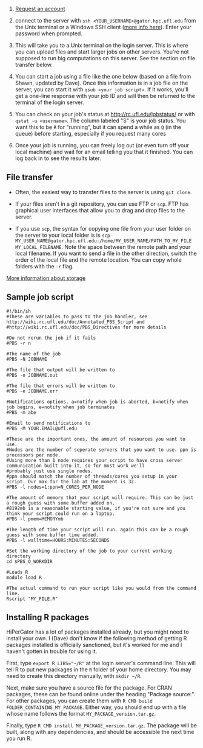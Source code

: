 1. [Request an account](http://www.rc.ufl.edu/help/account-request/)

2. connect to the server with `ssh <YOUR_USERNAME>@gator.hpc.ufl.edu` from the Unix terminal or a Windows SSH client ([more info here](http://wiki.hpc.ufl.edu/doc/Getting_Started)). Enter your password when prompted.

3. This will take you to a Unix terminal on the login server.  This is where you can upload files and start larger jobs on other servers. You're not supposed to run big computations on this server. See the section on file transfer below. 

4. You can start a job using a file like the one below (based on a file from Shawn, updated by Dave). Once this information is in a job file on the server, you can start it with `qsub <your job script>`. If it works, you'll get a one-line response with your job ID and will then be returned to the terminal of the login server.

5. You can check on your job's status at http://rc.ufl.edu/jobstatus/ or with `qstat -u <username>`. The column labeled "S" is your job status. You want this to be `R` for "running", but it can spend a while as `Q` (in the queue) before starting, especially if you request many cores

6. Once your job is running, you can freely log out (or even turn off your local machine) and wait for an email telling you that it finished.  You can log back in to see the results later.

## File transfer

* Often, the easiest way to transfer files to the server is using `git clone`.

* If your files aren't in a git repository, you can use FTP or `scp`.  FTP has graphical user interfaces that allow you to drag and drop files to the server.

* If you use `scp`, the syntax for copying one file from your user folder on the server to your local folder is is `scp MY_USER_NAME@gator.hpc.ufl.edu:/home/MY_USER_NAME/PATH_TO_MY_FILE MY_LOCAL_FILENAME`. Note the space between the remote path and your local filename. If you want to  send a file in the other direction, switch the order of the local file and the remote location.  You can copy whole folders with the `-r` flag.

[More information about storage](https://www.rc.ufl.edu/about/policies/storage/)


## Sample job script

```
#!/bin/sh
#These are variables to pass to the job handler, see http://wiki.rc.ufl.edu/doc/Annotated_PBS_Script and
#http://wiki.rc.ufl.edu/doc/PBS_Directives for more details

#Do not rerun the job if it fails
#PBS -r n

#The name of the job
#PBS -N JOBNAME

#The file that output will be written to
#PBS -o JOBNAME.out

#The file that errors will be written to
#PBS -e JOBNAME.err

#Notifications options. a=notify when job is aborted, b=notify when job begins, e=notify when job terminates
#PBS -m abe

#Email to send notifications to
#PBS -M YOUR.EMAIL@ufl.edu

#These are the important ones, the amount of resources you want to use.
#Nodes are the number of seperate servers that you want to use. ppn is processors per node.
#Using more than 1 node requires your script to have cross server communication built into it, so for most work we'll
#probably just use single nodes.
#ppn should match the number of threads/cores you setup in your script. Our max for the lab at the moment is 32.
#PBS -l nodes=1:ppn=N_CORES_PER_NODE

#The amount of memory that your script will require. This can be just a rough guess with some buffer added on.
#8192mb is a reasonable starting value, if you're not sure and you think your script could run on a laptop.
#PBS -l pmem=MEMORYmb

#The length of time your script will run. again this can be a rough guess with some buffer time added.
#PBS -l walltime=HOURS:MINUTES:SECONDS

#Set the working directory of the job to your current working directory
cd $PBS_O_WORKDIR

#Loads R
module load R

#The actual command to run your script like you would from the command line.
Rscript "MY_FILE.R"
```

## Installing R packages

HiPerGator has a lot of packages installed already, but you might need to install your own.  I (Dave) don't know if the following method of getting R packages installed is officially sanctioned, but it's worked for me and I haven't gotten in trouble for using it.

First, type `export R_LIBS="~/R"` at the login server's command line.  This will tell R to put new packages in the `R` folder of your home directory. You may need to create this directory manually, with `mkdir ~/R`.

Next, make sure you have a source file for the package.  For CRAN packages, these can be found online under the heading "Package source:".  For other packages, you can create them with `R CMD build FOLDER_CONTAINING_MY_PACKAGE`.  Either way, you should end up with a file whose name follows the format `MY_PACKAGE_version.tar.gz`.

Finally, type `R CMD install MY_PACKAGE_version.tar.gz`.  The package will be built, along with any dependencies, and should be accessible the next time you run R.